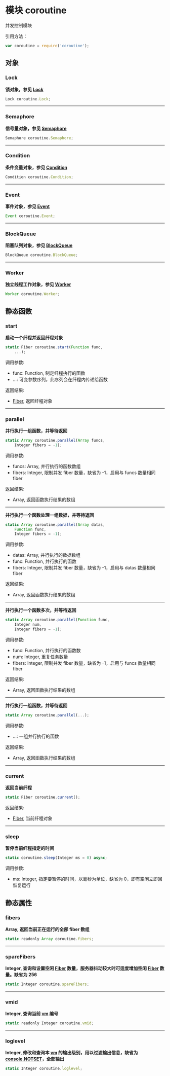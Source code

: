 # 模块 coroutine
并发控制模块

引用方法：

```JavaScript
var coroutine = require('coroutine');
```

## 对象
        
### Lock
**锁对象，参见 [Lock](../../object/ifs/Lock.md)**

```JavaScript
Lock coroutine.Lock;
```

--------------------------
### Semaphore
**信号量对象，参见 [Semaphore](../../object/ifs/Semaphore.md)**

```JavaScript
Semaphore coroutine.Semaphore;
```

--------------------------
### Condition
**条件变量对象，参见 [Condition](../../object/ifs/Condition.md)**

```JavaScript
Condition coroutine.Condition;
```

--------------------------
### Event
**事件对象，参见 [Event](../../object/ifs/Event.md)**

```JavaScript
Event coroutine.Event;
```

--------------------------
### BlockQueue
**阻塞队列对象，参见 [BlockQueue](../../object/ifs/BlockQueue.md)**

```JavaScript
BlockQueue coroutine.BlockQueue;
```

--------------------------
### Worker
**独立线程工作对象，参见 [Worker](../../object/ifs/Worker.md)**

```JavaScript
Worker coroutine.Worker;
```

## 静态函数
        
### start
**启动一个纤程并返回纤程对象**

```JavaScript
static Fiber coroutine.start(Function func,
    ...);
```

调用参数:
* func: Function, 制定纤程执行的函数
* ...: 可变参数序列，此序列会在纤程内传递给函数

返回结果:
* [Fiber](../../object/ifs/Fiber.md), 返回纤程对象

--------------------------
### parallel
**并行执行一组函数，并等待返回**

```JavaScript
static Array coroutine.parallel(Array funcs,
    Integer fibers = -1);
```

调用参数:
* funcs: Array, 并行执行的函数数组
* fibers: Integer, 限制并发 fiber 数量，缺省为 -1，启用与 funcs 数量相同 fiber

返回结果:
* Array, 返回函数执行结果的数组

--------------------------
**并行执行一个函数处理一组数据，并等待返回**

```JavaScript
static Array coroutine.parallel(Array datas,
    Function func,
    Integer fibers = -1);
```

调用参数:
* datas: Array, 并行执行的数据数组
* func: Function, 并行执行的函数
* fibers: Integer, 限制并发 fiber 数量，缺省为 -1，启用与 datas 数量相同 fiber

返回结果:
* Array, 返回函数执行结果的数组

--------------------------
**并行执行一个函数多次，并等待返回**

```JavaScript
static Array coroutine.parallel(Function func,
    Integer num,
    Integer fibers = -1);
```

调用参数:
* func: Function, 并行执行的函数数
* num: Integer, 重复任务数量
* fibers: Integer, 限制并发 fiber 数量，缺省为 -1，启用与 funcs 数量相同 fiber

返回结果:
* Array, 返回函数执行结果的数组

--------------------------
**并行执行一组函数，并等待返回**

```JavaScript
static Array coroutine.parallel(...);
```

调用参数:
* ...: 一组并行执行的函数

返回结果:
* Array, 返回函数执行结果的数组

--------------------------
### current
**返回当前纤程**

```JavaScript
static Fiber coroutine.current();
```

返回结果:
* [Fiber](../../object/ifs/Fiber.md), 当前纤程对象

--------------------------
### sleep
**暂停当前纤程指定的时间**

```JavaScript
static coroutine.sleep(Integer ms = 0) async;
```

调用参数:
* ms: Integer, 指定要暂停的时间，以毫秒为单位，缺省为 0，即有空闲立即回恢复运行

## 静态属性
        
### fibers
**Array, 返回当前正在运行的全部 fiber 数组**

```JavaScript
static readonly Array coroutine.fibers;
```

--------------------------
### spareFibers
**Integer, 查询和设置空闲 [Fiber](../../object/ifs/Fiber.md) 数量，服务器抖动较大时可适度增加空闲 [Fiber](../../object/ifs/Fiber.md) 数量。缺省为 256**

```JavaScript
static Integer coroutine.spareFibers;
```

--------------------------
### vmid
**Integer, 查询当前 [vm](vm.md) 编号**

```JavaScript
static readonly Integer coroutine.vmid;
```

--------------------------
### loglevel
**Integer, 修改和查询本 [vm](vm.md) 的输出级别，用以过滤输出信息，缺省为 [console.NOTSET](console.md#NOTSET)，全部输出**

```JavaScript
static Integer coroutine.loglevel;
```

